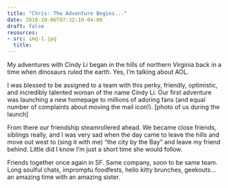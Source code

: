 ```yaml
---
title: "Chris: The Adventure Begins..."
date: 2018-10-06T07:32:19-04:00
draft: false
resources:
- src: img-1.jpg
  title:
---
```


My adventures with Cindy Li began in the hills of northern Virginia back in a time when dinosaurs ruled the earth. Yes, I’m talking about AOL.

I was blessed to be assigned to a team with this perky, friendly, optimistic, and incredibly talented woman of the name Cindy Li. Our first adventure was launching a new homepage to millions of adoring fans (and equal number of complaints about moving the mail icon!). [photo of us during the launch]

From there our friendship steamrollered ahead. We became close friends, siblings really, and I was very sad when the day came to leave the hills and move out west to (sing it with me) “the city by the Bay” and leave my friend behind. Little did I know I’m just a short time she would follow.

Friends together once again in SF. Same company, soon to be same team. Long soulful chats, impromptu foodfests, hello kitty brunches, geekouts... an amazing time with an amazing sister.
